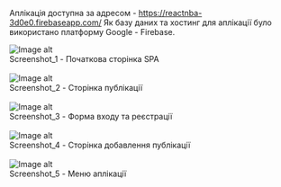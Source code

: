 
 Аплікація доступна за адресом -</b> https://reactnba-3d0e0.firebaseapp.com/
Як базу даних та хостинг для аплікації було використано платформу Google - Firebase.

 ![Image alt](https://github.com/Valientin/React_NBA_lab_4/raw/master/screen/screen1.PNG)<br>
 Screenshot_1 - Початкова сторінка SPA<br><br>
 ![Image alt](https://github.com/Valientin/React_NBA_lab_4/raw/master/screen/screen2.PNG)<br>
 Screenshot_2 - Сторінка публікації<br><br>
 ![Image alt](https://github.com/Valientin/React_NBA_lab_4/raw/master/screen/screen3.PNG)<br>
 Screenshot_3 - Форма входу та реєстрації<br><br>
 ![Image alt](https://github.com/Valientin/React_NBA_lab_4/raw/master/screen/screen4.PNG)<br>
 Screenshot_4 - Сторінка добавлення публікації<br><br>
 ![Image alt](https://github.com/Valientin/React_NBA_lab_4/raw/master/screen/screen5.PNG)<br>
 Screenshot_5 - Меню аплікації<br>
